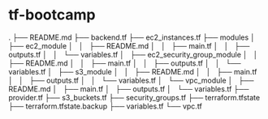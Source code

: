 # tf-bootcamp

.
├── README.md
├── backend.tf
├── ec2_instances.tf
├── modules
│   ├── ec2_module
│   │   ├── README.md
│   │   ├── main.tf
│   │   ├── outputs.tf
│   │   └── variables.tf
│   ├── ec2_security_group_module
│   │   ├── README.md
│   │   ├── main.tf
│   │   ├── outputs.tf
│   │   └── variables.tf
│   ├── s3_module
│   │   ├── README.md
│   │   ├── main.tf
│   │   ├── outputs.tf
│   │   └── variables.tf
│   └── vpc_module
│       ├── README.md
│       ├── main.tf
│       ├── outputs.tf
│       └── variables.tf
├── provider.tf
├── s3_buckets.tf
├── security_groups.tf
├── terraform.tfstate
├── terraform.tfstate.backup
├── variables.tf
└── vpc.tf
